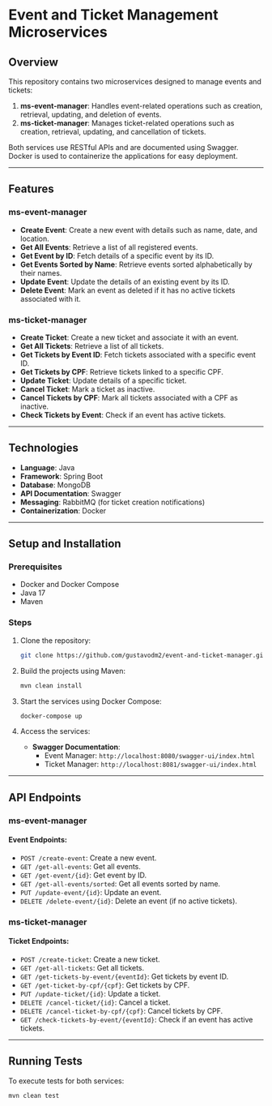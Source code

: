 
# Event and Ticket Management Microservices

## Overview

This repository contains two microservices designed to manage events and tickets:

1. **ms-event-manager**: Handles event-related operations such as creation, retrieval, updating, and deletion of events.
2. **ms-ticket-manager**: Manages ticket-related operations such as creation, retrieval, updating, and cancellation of tickets.

Both services use RESTful APIs and are documented using Swagger. Docker is used to containerize the applications for easy deployment.

---

## Features

### **ms-event-manager**

- **Create Event**: Create a new event with details such as name, date, and location.
- **Get All Events**: Retrieve a list of all registered events.
- **Get Event by ID**: Fetch details of a specific event by its ID.
- **Get Events Sorted by Name**: Retrieve events sorted alphabetically by their names.
- **Update Event**: Update the details of an existing event by its ID.
- **Delete Event**: Mark an event as deleted if it has no active tickets associated with it.

### **ms-ticket-manager**

- **Create Ticket**: Create a new ticket and associate it with an event.
- **Get All Tickets**: Retrieve a list of all tickets.
- **Get Tickets by Event ID**: Fetch tickets associated with a specific event ID.
- **Get Tickets by CPF**: Retrieve tickets linked to a specific CPF.
- **Update Ticket**: Update details of a specific ticket.
- **Cancel Ticket**: Mark a ticket as inactive.
- **Cancel Tickets by CPF**: Mark all tickets associated with a CPF as inactive.
- **Check Tickets by Event**: Check if an event has active tickets.

---

## Technologies

- **Language**: Java
- **Framework**: Spring Boot
- **Database**: MongoDB
- **API Documentation**: Swagger
- **Messaging**: RabbitMQ (for ticket creation notifications)
- **Containerization**: Docker

---

## Setup and Installation

### Prerequisites

- Docker and Docker Compose
- Java 17
- Maven

### Steps

1. Clone the repository:
   ```bash
   git clone https://github.com/gustavodm2/event-and-ticket-manager.git
   ```

2. Build the projects using Maven:
   ```bash
   mvn clean install
   ```

3. Start the services using Docker Compose:
   ```bash
   docker-compose up
   ```

4. Access the services:
   - **Swagger Documentation**:
     - Event Manager: `http://localhost:8080/swagger-ui/index.html`
     - Ticket Manager: `http://localhost:8081/swagger-ui/index.html`

---

## API Endpoints

### **ms-event-manager**

#### Event Endpoints:

- `POST /create-event`: Create a new event.
- `GET /get-all-events`: Get all events.
- `GET /get-event/{id}`: Get event by ID.
- `GET /get-all-events/sorted`: Get all events sorted by name.
- `PUT /update-event/{id}`: Update an event.
- `DELETE /delete-event/{id}`: Delete an event (if no active tickets).

### **ms-ticket-manager**

#### Ticket Endpoints:

- `POST /create-ticket`: Create a new ticket.
- `GET /get-all-tickets`: Get all tickets.
- `GET /get-tickets-by-event/{eventId}`: Get tickets by event ID.
- `GET /get-ticket-by-cpf/{cpf}`: Get tickets by CPF.
- `PUT /update-ticket/{id}`: Update a ticket.
- `DELETE /cancel-ticket/{id}`: Cancel a ticket.
- `DELETE /cancel-ticket-by-cpf/{cpf}`: Cancel tickets by CPF.
- `GET /check-tickets-by-event/{eventId}`: Check if an event has active tickets.

---

## Running Tests

To execute tests for both services:

```bash
mvn clean test
```


